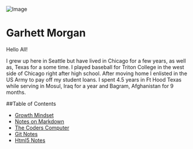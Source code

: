 ![Image](https://scontent-sea1-1.xx.fbcdn.net/v/t1.0-1/p160x160/11998988_10153213309728165_2169761095942928948_n.jpg?_nc_cat=108&_nc_sid=dbb9e7&_nc_ohc=3v6CcTe89I8AX9Zb2iq&_nc_ht=scontent-sea1-1.xx&_nc_tp=6&oh=e2c993cc54c1543b41b302bad585a854&oe=5E94E422)

<!-- Only I can see this! -->

# Garhett Morgan

Hello All!

I grew up here in Seattle but have lived in Chicago for a few years, as well as, Texas for a some time. I played baseball for Triton College in the west side of Chicago right after high school. After moving home I enlisted in the US Army to pay off my student loans. I spent 4.5 years in Ft Hood Texas while serving in Mosul, Iraq for a year and Bagram, Afghanistan for 9 months. 

##Table of Contents

  - [Growth Mindset](https://garhettm.github.io/learning-journal-repo/growth-mindset)
  - [Notes on Markdown](https://garhettm.github.io/learning-journal-repo/notes-about-markdown)
  - [The Coders Computer](https://garhettm.github.io/learning-journal-repo/coders-computer)
  - [Git Notes](https://garhettm.github.io/learning-journal-repo/notes-git-revision)
  - [Html5 Notes](https://garhettm.github.io/learning-journal-repo/html5-notes)

